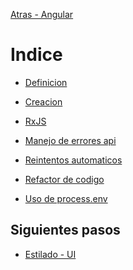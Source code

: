 [Atras - Angular](https://github.com/daniel18acevedo/DA2-Tecnologia/tree/angular)

# Indice

- [Definicion](https://github.com/daniel18acevedo/DA2-Tecnologia/tree/angular-service/service.md)

- [Creacion](https://github.com/daniel18acevedo/DA2-Tecnologia/tree/angular-service/creation.md)

- [RxJS](https://github.com/daniel18acevedo/DA2-Tecnologia/tree/angular-service/rxjs.md)

- [Manejo de errores api](https://github.com/daniel18acevedo/DA2-Tecnologia/tree/angular-service/handle-api-error.md)

- [Reintentos automaticos](https://github.com/daniel18acevedo/DA2-Tecnologia/tree/angular-service/retry.md)

- [Refactor de codigo]()

- [Uso de process.env]()

## Siguientes pasos

- [Estilado - UI](https://github.com/daniel18acevedo/DA2-Tecnologia/tree/angular-style/style.md)
